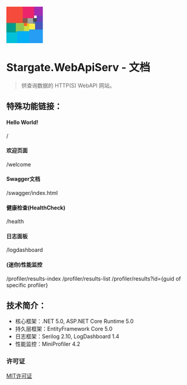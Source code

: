 ![Logo](docs/Images/Stargate.WebApiServ-Logo-ReadMe.jpg)

# Stargate.WebApiServ - 文档
> 供查询数据的 HTTP(S) WebAPI 网站。

## 特殊功能链接：
#### Hello World!
/
#### 欢迎页面
/welcome
#### Swagger文档
/swagger/index.html
#### 健康检查(HealthCheck)
/health
#### 日志面板
/logdashboard
#### (迷你)性能监控
/profiler/results-index
/profiler/results-list
/profiler/results?id={guid of specific profiler}

## 技术简介：
*   核心框架：.NET 5.0, ASP.NET Core Runtime 5.0
*   持久层框架：EntityFramework Core 5.0
*   日志框架：Serilog 2.10, LogDashboard 1.4
*   性能监控：MiniProfiler 4.2

### 许可证
[MIT许可证](LICENSE)

